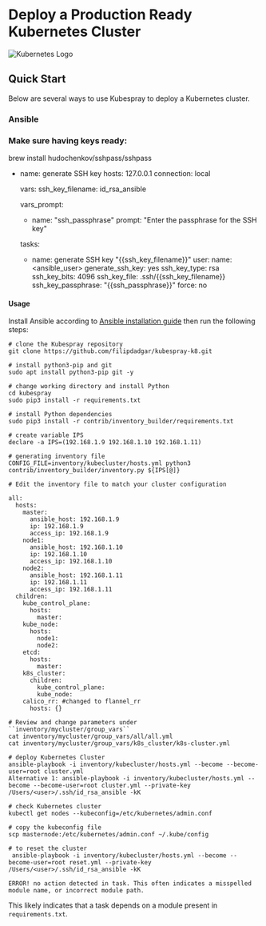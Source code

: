 # Deploy a Production Ready Kubernetes Cluster

![Kubernetes Logo](https://raw.githubusercontent.com/kubernetes-sigs/kubespray/master/docs/img/kubernetes-logo.png)

## Quick Start

Below are several ways to use Kubespray to deploy a Kubernetes cluster.

### Ansible

### Make sure having keys ready:

brew install hudochenkov/sshpass/sshpass

- name: generate SSH key
  hosts: 127.0.0.1
  connection: local

  vars:
    ssh_key_filename: id_rsa_ansible

  vars_prompt:
    - name: "ssh_passphrase"
      prompt: "Enter the passphrase for the SSH key"

  tasks:

    - name: generate SSH key "{{ssh_key_filename}}"
      user:
        name: <ansible_user>
        generate_ssh_key: yes
        ssh_key_type: rsa
        ssh_key_bits: 4096
        ssh_key_file: .ssh/{{ssh_key_filename}}
        ssh_key_passphrase: "{{ssh_passphrase}}"
        force: no
#### Usage

Install Ansible according to [Ansible installation guide](/docs/ansible.md#installing-ansible)
then run the following steps:

```ShellSession
# clone the Kubespray repository
git clone https://github.com/filipdadgar/kubespray-k8.git

# install python3-pip and git
sudo apt install python3-pip git -y

# change working directory and install Python
cd kubespray
sudo pip3 install -r requirements.txt

# install Python dependencies
sudo pip3 install -r contrib/inventory_builder/requirements.txt

# create variable IPS
declare -a IPS=(192.168.1.9 192.168.1.10 192.168.1.11)

# generating inventory file
CONFIG_FILE=inventory/kubecluster/hosts.yml python3 contrib/inventory_builder/inventory.py ${IPS[@]}

# Edit the inventory file to match your cluster configuration

all:
  hosts:
    master:
      ansible_host: 192.168.1.9
      ip: 192.168.1.9
      access_ip: 192.168.1.9
    node1:
      ansible_host: 192.168.1.10
      ip: 192.168.1.10
      access_ip: 192.168.1.10
    node2:
      ansible_host: 192.168.1.11
      ip: 192.168.1.11
      access_ip: 192.168.1.11
  children:
    kube_control_plane:
      hosts:
        master:
    kube_node:
      hosts:
        node1:
        node2:
    etcd:
      hosts:
        master:
    k8s_cluster:
      children:
        kube_control_plane:
        kube_node:
    calico_rr: #changed to flannel_rr
      hosts: {}

# Review and change parameters under ``inventory/mycluster/group_vars``
cat inventory/mycluster/group_vars/all/all.yml
cat inventory/mycluster/group_vars/k8s_cluster/k8s-cluster.yml

# deploy Kubernetes Cluster
ansible-playbook -i inventory/kubecluster/hosts.yml --become --become-user=root cluster.yml
Alternative 1: ansible-playbook -i inventory/kubecluster/hosts.yml --become --become-user=root cluster.yml --private-key /Users/<user>/.ssh/id_rsa_ansible -kK

# check Kubernetes cluster
kubectl get nodes --kubeconfig=/etc/kubernetes/admin.conf

# copy the kubeconfig file
scp masternode:/etc/kubernetes/admin.conf ~/.kube/config

# to reset the cluster
 ansible-playbook -i inventory/kubecluster/hosts.yml --become --become-user=root reset.yml --private-key /Users/<user>/.ssh/id_rsa_ansible -kK

ERROR! no action detected in task. This often indicates a misspelled module name, or incorrect module path.
```
This likely indicates that a task depends on a module present in ``requirements.txt``.


